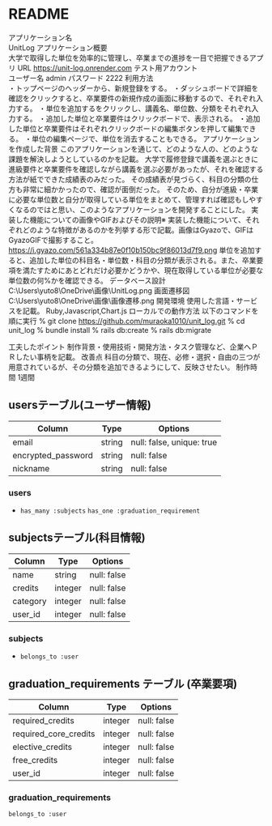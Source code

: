 # README

アプリケーション名	
  UnitLog
アプリケーション概要	
  大学で取得した単位を効率的に管理し、卒業までの進捗を一目で把握できるアプリ
URL	
  https://unit-log.onrender.com
テスト用アカウント	
  ユーザー名 admin 
  パスワード 2222
利用方法	
 ・トップページのヘッダーから、新規登録をする。
 ・ダッシュボードで詳細を確認をクリックすると、卒業要件の新規作成の画面に移動するので、それぞれ入力する。
 ・単位を追加するをクリックし、講義名、単位数、分類をそれぞれ入力する。
 ・追加した単位と卒業要件はクリックボードで、表示される。
 ・追加した単位と卒業要件はそれぞれクリックボードの編集ボタンを押して編集できる。
 ・単位の編集ページで、単位を消去することもできる。
アプリケーションを作成した背景	このアプリケーションを通じて、どのような人の、どのような課題を解決しようとしているのかを記載。
  大学で履修登録で講義を選ぶときに進級要件と卒業要件を確認しながら講義を選ぶ必要があったが、それを確認する方法が紙でできた成績表のみだった。
  その成績表が見づらく、科目の分類の仕方も非常に細かかったので、確認が面倒だった。
  そのため、自分が進級・卒業に必要な単位数と自分が取得している単位をまとめて、管理すれば確認もしやすくなるのではと思い、このようなアプリケーションを開発することにした。
実装した機能についての画像やGIFおよびその説明※	実装した機能について、それぞれどのような特徴があるのかを列挙する形で記載。画像はGyazoで、GIFはGyazoGIFで撮影すること。
  https://i.gyazo.com/561a334b87e0f10b150bc9f86013d7f9.png
  単位を追加すると、追加した単位の科目名・単位数・科目の分類が表示される。また、卒業要項を満たすためにあとどれだけ必要かどうかや、現在取得している単位が必要な単位数の何%かを確認できる。
データベース設計	
   C:\Users\yuto8\OneDrive\画像\UnitLog.png
画面遷移図	
   C:\Users\yuto8\OneDrive\画像\画像遷移.png
開発環境	使用した言語・サービスを記載。
  Ruby,Javascript,Chart.js
ローカルでの動作方法
  以下のコマンドを順に実行
  % git clone https://github.com/muraoka1010/unit_log.git
  % cd unit_log
  % bundle install
  % rails db:create
  % rails db:migrate

工夫したポイント	制作背景・使用技術・開発方法・タスク管理など、企業へＰＲしたい事柄を記載。
改善点	
  科目の分類で、現在、必修・選択・自由の三つが用意されているが、その分類を追加できるようにして、反映させたい。
制作時間
  1週間

## usersテーブル(ユーザー情報)
| Column              | Type       | Options                        |
| ------              | ---------- | ------------------------------ |
| email               | string     | null: false, unique: true      |
| encrypted_password  | string     | null: false                    |
| nickname            | string     | null: false                    |

### users
- `has_many :subjects`
`has_one :graduation_requirement`


## subjectsテーブル(科目情報)
| Column              | Type       | Options                        |
| ------              | ---------- | ------------------------------ |
| name                | string     | null: false                    |
| credits             | integer    | null: false                    |
| category            | integer    | null: false                    |
| user_id             | integer    | null: false                    |

### subjects
- `belongs_to :user`



##  graduation_requirements テーブル (卒業要項)
| Column	                 | Type	       | Options                        |
| ------                   | ----------  | ------------------------------ |
| required_credits         | integer     | null: false                    |
| required_core_credits    | integer     | null: false                    |
| elective_credits         | integer     | null: false                    |
| free_credits             | integer     | null: false                    |
| user_id                  | integer     | null: false                    |

### graduation_requirements
 `belongs_to :user`